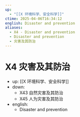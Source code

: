 ```yaml
---
up:
  - "[[X 环境科学、安全科学]]"
ctime: 2025-04-06T16:34:12
english: Disaster and prevention
aliases:
  - X4 - Disaster and prevention
  - Disaster and prevention
  - 灾害及其防治
---
```


# X4 灾害及其防治

- up: [[X 环境科学、安全科学]]
- down:
	- X43 自然灾害及其防治
	- X45 人为灾害及其防治
- english:
	- Disaster and prevention
